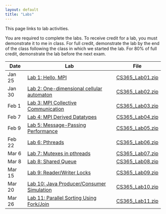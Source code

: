 ```yaml
---
layout: default
title: "Labs"
---
```


This page links to lab activities.

You are required to complete the labs.  To receive credit for a lab, you must demonstrate it to me in class.  For full credit, demonstrate the lab by the end of the class following the class in which we started the lab.  For 80% of full credit, demonstrate the lab before the next exam.

Date | Lab | File
---- | --- | ----
Jan 25 | [Lab 1: Hello, MPI](lab01.html) | [CS365\_Lab01.zip](CS365_Lab01.zip)
Jan 30 | [Lab 2: One-dimensional cellular automaton](lab02.html) | [CS365\_Lab02.zip](CS365_Lab02.zip)
Feb 1 | [Lab 3: MPI Collective Communication](lab03.html) | [CS365\_Lab03.zip](CS365_Lab03.zip)
Feb 7 | [Lab 4: MPI Derived Datatypes](lab04.html) | [CS365\_Lab04.zip](CS365_Lab04.zip)
Feb 9 | [Lab 5: Message-Passing Performance](lab05.html) | [CS365\_Lab05.zip](CS365_Lab05.zip)
Feb 22 | [Lab 6: Pthreads](lab06.html) | [CS365\_Lab06.zip](CS365_Lab06.zip)
Mar 6 | [Lab 7: Mutexes in pthreads](lab07.html) | [CS365\_Lab07.zip](CS365_Lab07.zip)
Mar 8 | [Lab 8: Shared Queue](lab08.html) | [CS365\_Lab08.zip](CS365_Lab08.zip)
Mar 15 | [Lab 9: Reader/Writer Locks](lab09.html) | [CS365\_Lab09.zip](CS365_Lab09.zip)
Mar 20 | [Lab 10: Java Producer/Consumer Simulation](lab10.html) | [CS365\_Lab10.zip](CS365_Lab10.zip)
Mar 26 | [Lab 11: Parallel Sorting Using Fork/Join](lab11.html) | [CS365\_Lab11.zip](CS365_Lab11.zip)

<!--
Apr 7 | [Lab 12: Lock-free random number generator](lab12.html) | [CS365\_Lab12.zip](CS365_Lab12.zip)
Apr 9 | [Lab 13: Network Arithmetic Server](lab13.html) | [CS365\_Lab13.zip](CS365_Lab13.zip)
Apr 14 | [Lab 14: Network Arithmetic Server (Java version)](lab14.html) | [CS365\_Lab14.zip](CS365_Lab14.zip) |
Apr 21 | [Lab 15: CUDA Image Processing](lab15.html) | [CS365\_Lab15.zip](CS365_Lab15.zip) | 
Apr 23 | [Lab 16: CUDA Threads](lab16.html) | [CS365\_Lab16.zip](CS365_Lab16.zip) |
Apr 28 | [Lab 17: Clojure futures](lab17.html) | n/a | 
-->
